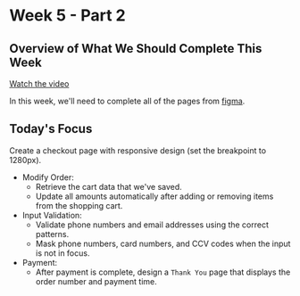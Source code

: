 # Week 5 - Part 2

## Overview of What We Should Complete This Week

[Watch the video](https://drive.google.com/file/d/1e3DyAh2ghi937QBP9T0FciLloWB9MXrg/view?usp=sharing)

In this week, we'll need to complete all of the pages from [figma](https://www.figma.com/file/sKhc4A0Gi427u1I5leT5ug/STYLiSH).

## Today's Focus

Create a checkout page with responsive design (set the breakpoint to 1280px).
- Modify Order:
  + Retrieve the cart data that we've saved.
  + Update all amounts automatically after adding or removing items from the shopping cart.
- Input Validation:
  + Validate phone numbers and email addresses using the correct patterns.
  + Mask phone numbers, card numbers, and CCV codes when the input is not in focus.
- Payment:
  + After payment is complete, design a `Thank You` page that displays the order number and payment time.
